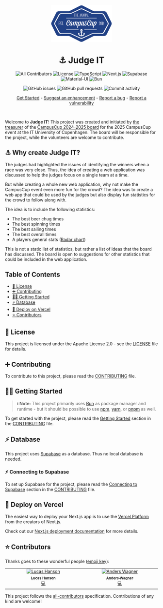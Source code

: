 <div align="center">
  <img src="https://github.com/itu-campuscup/.github/blob/50aaa28abe375ead7588372c5afa0daae36014cf/campus.png?raw=true" alt="CampusCup Logo" width="200"/>
</div>

<h1 align="center">⚓ Judge IT</h1>

<p align="center">
  <img alt="All Contributors" src="https://img.shields.io/github/all-contributors/itu-campuscup/judge-it" />
  <img alt="License" src="https://img.shields.io/github/license/itu-campuscup/judge-it" />
  <img alt="TypeScript" src="https://img.shields.io/badge/TypeScript-007ACC?logo=typescript&logoColor=white" />
  <img alt="Next.js" src="https://img.shields.io/badge/Next.js-000000?logo=next.js&logoColor=white" />
  <img alt="Supabase" src="https://img.shields.io/badge/Supabase-3ECF8E?logo=supabase&logoColor=white" />
  <img alt="Material-UI" src="https://img.shields.io/badge/Material--UI-0081CB?logo=material-ui&logoColor=white" />
  <img alt="Bun" src="https://img.shields.io/badge/Bun-000000?logo=bun&logoColor=white" />
</p>
<p align="center">
  <img alt="GitHub issues" src="https://img.shields.io/github/issues/itu-campuscup/judge-it" />
  <img alt="GitHub pull requests" src="https://img.shields.io/github/issues-pr/itu-campuscup/judge-it" />
  <img alt="Commit activity" src="https://img.shields.io/github/commit-activity/m/itu-campuscup/judge-it?style" />
</p>

<p align="center">
  <a href="./CONTRIBUTING.md">Get Started</a> -
  <a href="./CONTRIBUTING.md#suggesting-enhancements">Suggest an enhancement</a> -
  <a href="./CONTRIBUTING.md#reporting-bugs">Report a bug</a> -
  <a href="./SECURITY.md">Report a vulnerability</a>
</p>
<br />

Welcome to **Judge IT**!
This project was created and initiated by [the treasurer](https://github.com/lucasfth) of the [CampusCup 2024-2025 board](a "Chair: Andreas Guldborg, Vice: Lisa Hauge, Treasurer: Lucas Hanson, Sponsor: Carmen Nielsen, PR: Natalie Petersen") for the 2025 CampusCup event at the IT University of Copenhagen.
The board will be responsible for the project, while the volunteers are welcome to contribute.

## ⚓ Why create Judge IT?

The judges had highlighted the issues of identifying the winners when a race was very close.
Thus, the idea of creating a web application was discussed to help the judges focus on a single team at a time.

But while creating a whole new web application, why not make the CampusCup event even more fun for the crowd?
The idea was to create a web app that could be used by the judges but also display fun statistics for the crowd to follow along with.

The idea is to include the following statistics:

- The best beer chug times
- The best spinning times
- The best sailing times
- The best overall times
- A players general stats ([Radar chart](https://recharts.org/en-US/api/RadarChart))

This is not a static list of statistics, but rather a list of ideas that the board has discussed.
The board is open to suggestions for other statistics that could be included in the web application.

## Table of Contents

- [🪪 License](#-license)
- [➕ Contributing](#-contributing)
- [🏃‍➡️ Getting Started](#%EF%B8%8F-getting-started)
- [⚡ Database](#-database)
- [🔺 Deploy on Vercel](#-deploy-on-vercel)
- [⭐ Contributors](#-contributors)

## 🪪 License

This project is licensed under the Apache License 2.0 - see the [LICENSE](./LICENSE) file for details.

## ➕ Contributing

To contribute to this project, please read the [CONTRIBUTING](./CONTRIBUTING.md) file.

## 🏃‍➡️ Getting Started

> **ℹ️ Note:** This project primarily uses [Bun](https://bun.sh/) as package manager and runtime - but it should be possible to use [npm](https://www.npmjs.com/), [yarn](https://yarnpkg.com/), or [pnpm](https://pnpm.io/) as well.

To get started with the project, please read the [Getting Started](./CONTRIBUTING.md#getting-started) section in the [CONTRIBUTING](./CONTRIBUTING.md) file.

## ⚡ Database

This project uses [Supabase](https://supabase.com/) as a database.
Thus no local database is needed.

### ⚡ Connecting to Supabase

To set up Supabase for the project, please read the [Connecting to Supabase](./CONTRIBUTING.md#connecting-to-supabase) section in the [CONTRIBUTING](./CONTRIBUTING.md) file.

## 🔺 Deploy on Vercel

The easiest way to deploy your Next.js app is to use the [Vercel Platform](https://vercel.com/new?utm_medium=default-template&filter=next.js&utm_source=create-next-app&utm_campaign=create-next-app-readme) from the creators of Next.js.

Check out our [Next.js deployment documentation](https://nextjs.org/docs/app/building-your-application/deploying) for more details.

## ⭐ Contributors

Thanks goes to these wonderful people ([emoji key](https://allcontributors.org/docs/en/emoji-key)):

<!-- ALL-CONTRIBUTORS-LIST:START - Do not remove or modify this section -->
<!-- prettier-ignore-start -->
<!-- markdownlint-disable -->
<table>
  <tbody>
    <tr>
      <td align="center" valign="top" width="14.28%"><a href="https://linktr.ee/lucashanson"><img src="https://avatars.githubusercontent.com/u/94063597?v=4?s=100" width="100px;" alt="Lucas Hanson"/><br /><sub><b>Lucas Hanson</b></sub></a><br /><a href="#code-lucasfth" title="Code">💻</a></td>
      <td align="center" valign="top" width="14.28%"><a href="https://github.com/anderswagner"><img src="https://avatars.githubusercontent.com/u/12821408?v=4?s=100" width="100px;" alt="Anders Wagner"/><br /><sub><b>Anders Wagner</b></sub></a><br /><a href="#code-anderswagner" title="Code">💻</a></td>
    </tr>
  </tbody>
</table>

<!-- markdownlint-restore -->
<!-- prettier-ignore-end -->

<!-- ALL-CONTRIBUTORS-LIST:END -->

This project follows the [all-contributors](https://github.com/all-contributors/all-contributors) specification. Contributions of any kind are welcome!
